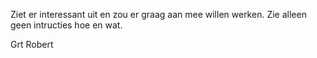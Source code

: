 Ziet er interessant uit en zou er graag aan mee willen werken. Zie alleen geen intructies hoe en wat.

Grt Robert
